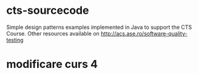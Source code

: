 # cts-sourcecode

Simple design patterns examples implemented in Java to support the CTS Course. Other resources available on http://acs.ase.ro/software-quality-testing

# modificare curs 4

